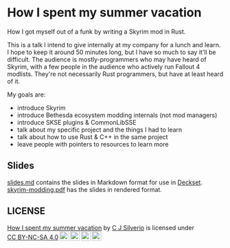 # How I spent my summer vacation

How I got myself out of a funk by writing a Skyrim mod in Rust.

This is a talk I intend to give internally at my company for a lunch and learn. I hope to keep it around 50 minutes long, but I have so much to say it'll be difficult. The audience is mostly-programmers who may have heard of Skyrim, with a few people in the audience who actively run Fallout 4 modlists. They're not necessarily Rust programmers, but have at least heard of it.

My goals are:

- introduce Skyrim
- introduce Bethesda ecosystem modding internals (not mod managers)
- introduce SKSE plugins & CommonLibSSE
- talk about my specific project and the things I had to learn
- talk about how to use Rust & C++ in the same project
- leave people with pointers to resources to learn more

## Slides

[slides.md](./slides.md) contains the slides in Markdown format for use in [Deckset](https://www.deckset.com). [skyrim-modding.pdf](./skyrim-modding.pdf) has the slides in rendered format.

## LICENSE

<p xmlns:cc="http://creativecommons.org/ns#" xmlns:dct="http://purl.org/dc/terms/"><a property="dct:title" rel="cc:attributionURL" href="https://github.com/ceejbot/skyrim-mods-in-rust">How I spent my summer vacation</a> by <a rel="cc:attributionURL dct:creator" property="cc:attributionName" href="https://github.com/ceejbot">C J Silverio</a> is licensed under <a href="https://creativecommons.org/licenses/by-nc-sa/4.0/?ref=chooser-v1" target="_blank" rel="license noopener noreferrer" style="display:inline-block;">CC BY-NC-SA 4.0<img style="height:22px!important;margin-left:3px;vertical-align:text-bottom;" src="https://mirrors.creativecommons.org/presskit/icons/cc.svg?ref=chooser-v1" alt=""><img style="height:22px!important;margin-left:3px;vertical-align:text-bottom;" src="https://mirrors.creativecommons.org/presskit/icons/by.svg?ref=chooser-v1" alt=""><img style="height:22px!important;margin-left:3px;vertical-align:text-bottom;" src="https://mirrors.creativecommons.org/presskit/icons/nc.svg?ref=chooser-v1" alt=""><img style="height:22px!important;margin-left:3px;vertical-align:text-bottom;" src="https://mirrors.creativecommons.org/presskit/icons/sa.svg?ref=chooser-v1" alt=""></a></p>
